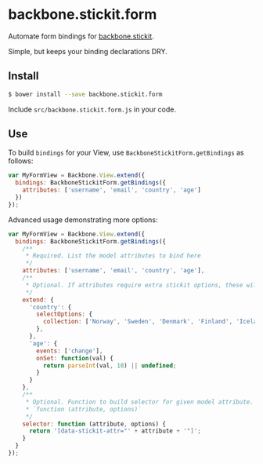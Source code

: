 backbone.stickit.form
=====================

Automate form bindings for [backbone.stickit][stickit].

Simple, but keeps your binding declarations DRY.

## Install

```sh
$ bower install --save backbone.stickit.form
```

Include `src/backbone.stickit.form.js` in your code.

## Use

To build `bindings` for your View, use `BackboneStickitForm.getBindings` as follows:

```js
var MyFormView = Backbone.View.extend({
  bindings: BackboneStickitForm.getBindings({
    attributes: ['username', 'email', 'country', 'age']
  })
});
```

Advanced usage demonstrating more options:

```js
var MyFormView = Backbone.View.extend({
  bindings: BackboneStickitForm.getBindings({
    /**
     * Required. List the model attributes to bind here
     */
    attributes: ['username', 'email', 'country', 'age'],
    /**
     * Optional. If attributes require extra stickit options, these will extend generated bindings.
     */
    extend: {
      'country': {
        selectOptions: {
          collection: ['Norway', 'Sweden', 'Denmark', 'Finland', 'Iceland']
        },
      },
      'age': {
        events: ['change'],
        onSet: function(val) {
          return parseInt(val, 10) || undefined;
        }
      }
    },
    /**
     * Optional. Function to build selector for given model attribute. Uses name attributes by default.
     * `function (attribute, options)`
     */
    selector: function (attribute, options) {
      return '[data-stickit-attr="' + attribute + '"]';
    }
  }
}); 
```

[stickit]: http://nytimes.github.io/backbone.stickit/

